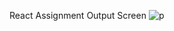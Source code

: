 React Assignment 
Output Screen
![p](https://user-images.githubusercontent.com/82250898/213491468-8f4ea50a-4271-4d3d-8494-11b7a3b82346.gif)

